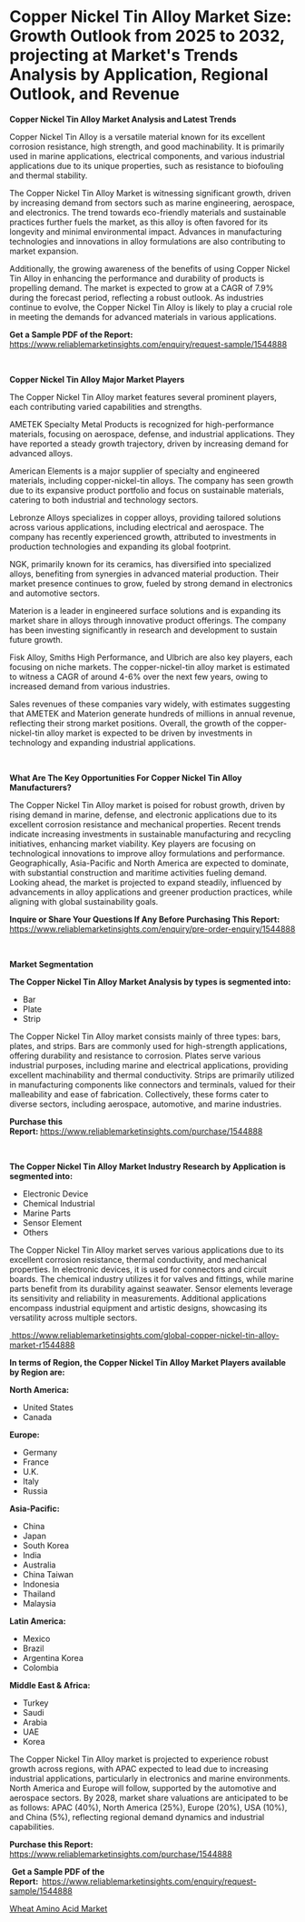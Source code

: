 <p><h1>Copper Nickel Tin Alloy Market Size: Growth Outlook from 2025 to 2032, projecting at Market's Trends Analysis by Application, Regional Outlook, and Revenue</h1></p><p><strong>Copper Nickel Tin Alloy Market Analysis and Latest Trends</strong></p>
<p><p>Copper Nickel Tin Alloy is a versatile material known for its excellent corrosion resistance, high strength, and good machinability. It is primarily used in marine applications, electrical components, and various industrial applications due to its unique properties, such as resistance to biofouling and thermal stability. </p><p>The Copper Nickel Tin Alloy Market is witnessing significant growth, driven by increasing demand from sectors such as marine engineering, aerospace, and electronics. The trend towards eco-friendly materials and sustainable practices further fuels the market, as this alloy is often favored for its longevity and minimal environmental impact. Advances in manufacturing technologies and innovations in alloy formulations are also contributing to market expansion.</p><p>Additionally, the growing awareness of the benefits of using Copper Nickel Tin Alloy in enhancing the performance and durability of products is propelling demand. The market is expected to grow at a CAGR of 7.9% during the forecast period, reflecting a robust outlook. As industries continue to evolve, the Copper Nickel Tin Alloy is likely to play a crucial role in meeting the demands for advanced materials in various applications.</p></p>
<p><strong>Get a Sample PDF of the Report:&nbsp;</strong> <a href="https://www.reliablemarketinsights.com/enquiry/request-sample/1544888?utm_campaign=3031&utm_medium=2&utm_source=Github&utm_content=ia&utm_term=31032025&utm_id=copper-nickel-tin-alloy">https://www.reliablemarketinsights.com/enquiry/request-sample/1544888</a></p>
<p>&nbsp;</p>
<p><strong>Copper Nickel Tin Alloy Major Market Players</strong></p>
<p><p>The Copper Nickel Tin Alloy market features several prominent players, each contributing varied capabilities and strengths. </p><p>AMETEK Specialty Metal Products is recognized for high-performance materials, focusing on aerospace, defense, and industrial applications. They have reported a steady growth trajectory, driven by increasing demand for advanced alloys.</p><p>American Elements is a major supplier of specialty and engineered materials, including copper-nickel-tin alloys. The company has seen growth due to its expansive product portfolio and focus on sustainable materials, catering to both industrial and technology sectors.</p><p>Lebronze Alloys specializes in copper alloys, providing tailored solutions across various applications, including electrical and aerospace. The company has recently experienced growth, attributed to investments in production technologies and expanding its global footprint.</p><p>NGK, primarily known for its ceramics, has diversified into specialized alloys, benefiting from synergies in advanced material production. Their market presence continues to grow, fueled by strong demand in electronics and automotive sectors.</p><p>Materion is a leader in engineered surface solutions and is expanding its market share in alloys through innovative product offerings. The company has been investing significantly in research and development to sustain future growth.</p><p>Fisk Alloy, Smiths High Performance, and Ulbrich are also key players, each focusing on niche markets. The copper-nickel-tin alloy market is estimated to witness a CAGR of around 4-6% over the next few years, owing to increased demand from various industries.</p><p>Sales revenues of these companies vary widely, with estimates suggesting that AMETEK and Materion generate hundreds of millions in annual revenue, reflecting their strong market positions. Overall, the growth of the copper-nickel-tin alloy market is expected to be driven by investments in technology and expanding industrial applications.</p></p>
<p>&nbsp;</p>
<p><strong>What Are The Key Opportunities For Copper Nickel Tin Alloy Manufacturers?</strong></p>
<p><p>The Copper Nickel Tin Alloy market is poised for robust growth, driven by rising demand in marine, defense, and electronic applications due to its excellent corrosion resistance and mechanical properties. Recent trends indicate increasing investments in sustainable manufacturing and recycling initiatives, enhancing market viability. Key players are focusing on technological innovations to improve alloy formulations and performance. Geographically, Asia-Pacific and North America are expected to dominate, with substantial construction and maritime activities fueling demand. Looking ahead, the market is projected to expand steadily, influenced by advancements in alloy applications and greener production practices, while aligning with global sustainability goals.</p></p>
<p><strong>Inquire or Share Your Questions If Any Before Purchasing This Report:</strong> <a href="https://www.reliablemarketinsights.com/enquiry/pre-order-enquiry/1544888?utm_campaign=3031&utm_medium=2&utm_source=Github&utm_content=ia&utm_term=31032025&utm_id=copper-nickel-tin-alloy">https://www.reliablemarketinsights.com/enquiry/pre-order-enquiry/1544888</a></p>
<p>&nbsp;</p>
<p><strong>Market Segmentation</strong></p>
<p><strong>The Copper Nickel Tin Alloy Market Analysis by types is segmented into:</strong></p>
<p><ul><li>Bar</li><li>Plate</li><li>Strip</li></ul></p>
<p><p>The Copper Nickel Tin Alloy market consists mainly of three types: bars, plates, and strips. Bars are commonly used for high-strength applications, offering durability and resistance to corrosion. Plates serve various industrial purposes, including marine and electrical applications, providing excellent machinability and thermal conductivity. Strips are primarily utilized in manufacturing components like connectors and terminals, valued for their malleability and ease of fabrication. Collectively, these forms cater to diverse sectors, including aerospace, automotive, and marine industries.</p></p>
<p><strong>Purchase this Report:&nbsp;</strong><a href="https://www.reliablemarketinsights.com/purchase/1544888?utm_campaign=3031&utm_medium=2&utm_source=Github&utm_content=ia&utm_term=31032025&utm_id=copper-nickel-tin-alloy">https://www.reliablemarketinsights.com/purchase/1544888</a></p>
<p>&nbsp;</p>
<p><strong>The Copper Nickel Tin Alloy Market Industry Research by Application is segmented into:</strong></p>
<p><ul><li>Electronic Device</li><li>Chemical Industrial</li><li>Marine Parts</li><li>Sensor Element</li><li>Others</li></ul></p>
<p><p>The Copper Nickel Tin Alloy market serves various applications due to its excellent corrosion resistance, thermal conductivity, and mechanical properties. In electronic devices, it is used for connectors and circuit boards. The chemical industry utilizes it for valves and fittings, while marine parts benefit from its durability against seawater. Sensor elements leverage its sensitivity and reliability in measurements. Additional applications encompass industrial equipment and artistic designs, showcasing its versatility across multiple sectors.</p></p>
<p><a href="https://www.reliablemarketinsights.com/global-copper-nickel-tin-alloy-market-r1544888?utm_campaign=3031&utm_medium=2&utm_source=Github&utm_content=ia&utm_term=31032025&utm_id=copper-nickel-tin-alloy">&nbsp;https://www.reliablemarketinsights.com/global-copper-nickel-tin-alloy-market-r1544888</a></p>
<p><strong>In terms of Region, the Copper Nickel Tin Alloy Market Players available by Region are:</strong></p>
<p>
    <p> <strong> North America: </strong>
        <ul>
            <li>United States</li>
            <li>Canada</li>
        </ul>
        </p> 
    <p> <strong> Europe: </strong>
        <ul>
            <li>Germany</li>
            <li>France</li>
            <li>U.K.</li>
            <li>Italy</li>
            <li>Russia</li>
        </ul>
        </p> 
    <p> <strong> Asia-Pacific: </strong>
        <ul>
            <li>China</li>
            <li>Japan</li>
            <li>South Korea</li>
            <li>India</li>
            <li>Australia</li>
            <li>China Taiwan</li>
            <li>Indonesia</li>
            <li>Thailand</li>
            <li>Malaysia</li>
        </ul>
        </p> 
    <p> <strong> Latin America: </strong>
        <ul>
            <li>Mexico</li>
            <li>Brazil</li>
            <li>Argentina Korea</li>
            <li>Colombia</li>
        </ul>
        </p> 
    <p> <strong> Middle East & Africa: </strong>
        <ul>
            <li>Turkey</li>
            <li>Saudi</li>
            <li>Arabia</li>
            <li>UAE</li>
            <li>Korea</li>
        </ul>
    </p>
    </p>
<p><p>The Copper Nickel Tin Alloy market is projected to experience robust growth across regions, with APAC expected to lead due to increasing industrial applications, particularly in electronics and marine environments. North America and Europe will follow, supported by the automotive and aerospace sectors. By 2028, market share valuations are anticipated to be as follows: APAC (40%), North America (25%), Europe (20%), USA (10%), and China (5%), reflecting regional demand dynamics and industrial capabilities.</p></p>
<p><strong>Purchase this Report: </strong><a href="https://www.reliablemarketinsights.com/purchase/1544888?utm_campaign=3031&utm_medium=2&utm_source=Github&utm_content=ia&utm_term=31032025&utm_id=copper-nickel-tin-alloy">https://www.reliablemarketinsights.com/purchase/1544888</a></p>
<p>&nbsp;<strong>Get a Sample PDF of the Report:&nbsp;&nbsp;</strong><a href="https://www.reliablemarketinsights.com/enquiry/request-sample/1544888?utm_campaign=3031&utm_medium=2&utm_source=Github&utm_content=ia&utm_term=31032025&utm_id=copper-nickel-tin-alloy">https://www.reliablemarketinsights.com/enquiry/request-sample/1544888</a></p>
<p><strong></strong></p>
<p><p><a href="https://github.com/balapopepi/Market-Research-Report-List-1/blob/main/wheat-amino-acid-market.md?utm_campaign=3031&utm_medium=2&utm_source=Github&utm_content=ia&utm_term=31032025&utm_id=copper-nickel-tin-alloy">Wheat Amino Acid Market</a></p></p>